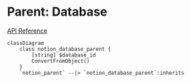 # Parent: Database

[API Reference](https://developers.notion.com/reference/parent-object#database-parent)

```mermaid
classDiagram
    class notion_database_parent {
        [string] $database_id
        ConvertFromObject()
    }
    `notion_parent` --|> `notion_database_parent`:inherits
```
